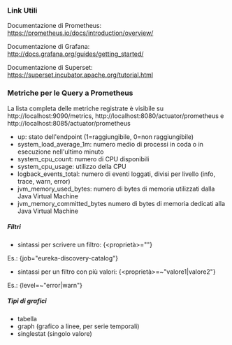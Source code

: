 ### Link Utili

Documentazione di Prometheus: https://prometheus.io/docs/introduction/overview/

Documentazione di Grafana: http://docs.grafana.org/guides/getting_started/

Documentazione di Superset: https://superset.incubator.apache.org/tutorial.html

### Metriche per le Query a Prometheus

La lista completa delle metriche registrate è visibile su http://localhost:9090/metrics, http://localhost:8080/actuator/prometheus e http://localhost:8085/actuator/prometheus


* up: stato dell'endpoint (1=raggiungibile, 0=non raggiungibile)
* system_load_average_1m: numero medio di processi in coda o in esecuzione nell'ultimo minuto
* system_cpu_count: numero di CPU disponibili
* system_cpu_usage: utilizzo della CPU
* logback_events_total: numero di eventi loggati, divisi per livello (info, trace, warn, error)
* jvm_memory_used_bytes: numero di bytes di memoria utilizzati dalla Java Virtual Machine
* jvm_memory_committed_bytes numero di bytes di memoria dedicati alla Java Virtual Machine

##### Filtri
* sintassi per scrivere un filtro: {<proprietà>=""}

Es.: {job="eureka-discovery-catalog"}

* sintassi per un filtro con più valori: {<proprietà>=~"valore1|valore2"}

Es.: {level=~"error|warn"}

##### Tipi di grafici

* tabella
* graph (grafico a linee, per serie temporali)
* singlestat (singolo valore)
